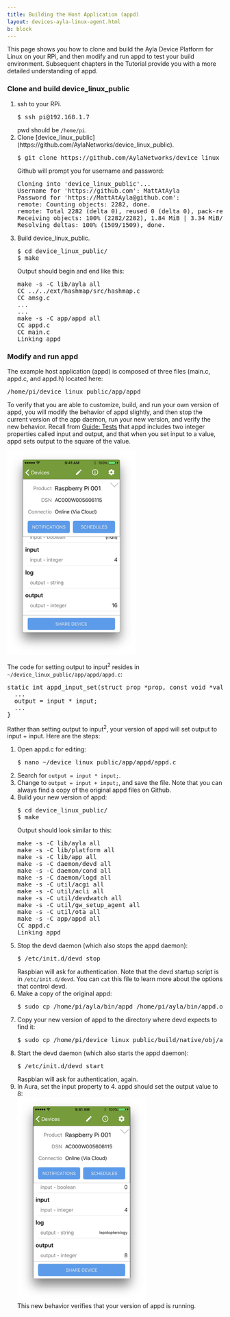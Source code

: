 ```yaml
---
title: Building the Host Application (appd)
layout: devices-ayla-linux-agent.html
b: block
---
```


This page shows you how to clone and build the Ayla Device Platform for Linux on your RPi, and then modify and run appd to test your build environment. Subsequent chapters in the Tutorial provide you with a more detailed understanding of appd. 

### Clone and build device_linux_public

<ol>
<li>ssh to your RPi.
<pre>
$ ssh pi@192.168.1.7
</pre>
pwd should be <code>/home/pi</code>.
</li>
<li>Clone [device_linux_public](https://github.com/AylaNetworks/device_linux_public).
<pre>
$ git clone https://github.com/AylaNetworks/device_linux_public.git
</pre>
Github will prompt you for username and password:
<pre>
Cloning into 'device_linux_public'...
Username for 'https://github.com': MattAtAyla
Password for 'https://MattAtAyla@github.com': 
remote: Counting objects: 2282, done.
remote: Total 2282 (delta 0), reused 0 (delta 0), pack-reused 2282
Receiving objects: 100% (2282/2282), 1.84 MiB | 3.34 MiB/s, done.
Resolving deltas: 100% (1509/1509), done.
</pre>
</li>
<li>Build device_linux_public.
<pre>
$ cd device_linux_public/
$ make
</pre>
Output should begin and end like this:
<pre>
make -s -C lib/ayla all
CC ../../ext/hashmap/src/hashmap.c
CC amsg.c
...
...
make -s -C app/appd all
CC appd.c
CC main.c
Linking appd
</pre>
</li>
</ol>

### Modify and run appd

The example host application (appd) is composed of three files (main.c, appd.c, and appd.h) located here:

<pre>
/home/pi/device_linux_public/app/appd
</pre>

To verify that you are able to customize, build, and run your own version of appd, you will modify the behavior of appd slightly, and then stop the current version of the app daemon, run your new version, and verify the new behavior. Recall from [Guide: Tests](/devices/ayla-linux-agent/guide/tests/) that appd includes two integer properties called input and output, and that when you set input to a value, appd sets output to the square of the value.

<div class="row align-items-center">
<div class="col-lg-4 col-md-6 col-sm-12">
<img class="img-fluid" src="../../guide/tests/aura-016.jpg">
</div>
</div>

The code for setting output to input<sup>2</sup> resides in <code>~/device_linux_public/app/appd/appd.c</code>:

<pre>
static int appd_input_set(struct prop *prop, const void *val, size_t len, const struct op_args *args) {
  ...
  output = input * input;
  ...
}
</pre>

Rather than setting output to input<sup>2</sup>, your version of appd will set output to input + input. Here are the steps:

<ol>
<li>Open appd.c for editing:
<pre>
$ nano ~/device_linux_public/app/appd/appd.c
</pre>
</li>
<li>Search for <code>output = input * input;</code>.</li>
<li>Change to <code>output = input + input;</code>, and save the file. Note that you can always find a copy of the original appd files on Github.</li>
<li>Build your new version of appd:
<pre>
$ cd device_linux_public/
$ make
</pre>
Output should look similar to this:
<pre>
make -s -C lib/ayla all
make -s -C lib/platform all
make -s -C lib/app all
make -s -C daemon/devd all
make -s -C daemon/cond all
make -s -C daemon/logd all
make -s -C util/acgi all
make -s -C util/acli all
make -s -C util/devdwatch all
make -s -C util/gw_setup_agent all
make -s -C util/ota all
make -s -C app/appd all
CC appd.c
Linking appd
</pre>
</li>
<li>Stop the devd daemon (which also stops the appd daemon):
<pre>
$ /etc/init.d/devd stop
</pre>
Raspbian will ask for authentication. Note that the devd startup script is in <code>/etc/init.d/devd</code>. You can <code>cat</code> this file to learn more about the options that control devd.
</li>
<li>Make a copy of the original appd:
<pre>
$ sudo cp /home/pi/ayla/bin/appd /home/pi/ayla/bin/appd.original
</pre>
</li>
<li>Copy your new version of appd to the directory where devd expects to find it:
<pre>
$ sudo cp /home/pi/device_linux_public/build/native/obj/app/appd/appd /home/pi/ayla/bin/appd
</pre>
</li>
<li>Start the devd daemon (which also starts the appd daemon):
<pre>
$ /etc/init.d/devd start
</pre>
Raspbian will ask for authentication, again.
</li>
<li>In Aura, set the input property to 4. appd should set the output value to 8:
<div class="row align-items-center">
<div class="col-lg-4 col-md-6 col-sm-12">
<img class="img-fluid" src="aura-024.jpg">
</div>
</div>
This new behavior verifies that your version of appd is running.
</li>
</ol>

